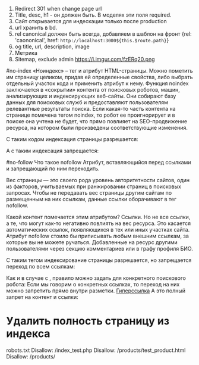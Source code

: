 1. Redirect 301 when change page url
2. Title, desc, h1 - он должен быть. В моделях эти поля required.
3. Сайт открывается для индескации только после production
4. url хранить в bd.
5. rel canonical должен быть всегда, добавляем в шаблон на фронт
   {rel: 'caononical', href: `http://localhost:3000${this.$route.path}`}
6. og title, url, description, image
7. Метрика
8. Sitemap, exclude admin https://i.imgur.com/fzERq20.png

#no-index
«Ноиндекс» – тег и атрибут HTML-страницы. Можно пометить им страницу целиком, придав ей определенные свойства, либо выбрать отдельный участок кода и применить атрибут к нему.
Функция noindex заключается в «сокрытии» контента от поисковых роботов, машин, анализирующих и индексирующих веб-сайты. Они собирают базу данных для поисковых служб и предоставляют пользователям релевантные результаты поиска.
Если какая-то часть контента на странице помечена тегом noindex, то робот ее проигнорирует и в поиске она учтена не будет, что прямо повлияет на SEO-продвижение ресурса, на котором были произведены соответствующие изменения.

С таким кодом индексация страницы разрешается:

<meta name="robots" content="index"/> 
А с таким индексация запрещается:
<meta name="robots" content="noindex"/>

#no-follow
Что такое nofollow
Атрибут, вставляющийся перед ссылками и запрещающий по ним переходить.

Вес страницы — это своего рода уровень авторитетности сайтов, один из факторов, учитываемых при ранжировании страниц в поисковых запросах. Чтобы не передавать вес страницы другим сайтам по размещенным на них ссылкам, данные ссылки оборачивают в тег nofollow.

Какой контент помечается этим атрибутом?
Ссылки. Но не все ссылки, а те, что могут как-то негативно повлиять на вес ресурса. Это касается автоматических ссылок, появляющихся в тех или иных участках сайта. Атрибут nofollow стоило бы приписывать любым внешним ссылкам, за которые вы не можете ручаться. Добавленные на ресурс другими пользователями через секцию комментариев или в графу профиля БИО.

С таким тегом индексирование страницы разрешается, но запрещается переход по всем ссылкам:

<meta name="robots" content="nofollow"/>  
Как и в случае с <noindex>, правило можно задать для конкретного поискового робота:
<meta name="googlebot" content="nofollow"/>
Если мы говорим о конкретных ссылках, то переход на них можно запретить прямо внутри разметки.
<a href=“page.html” rel=“nofollow”>Гиперссылка</a>

<meta name="robots" content="index, follow"/>
А это полный запрет на контент и ссылки:
<meta name="robots" content="noindex, nofollow"/>

# Удалить полность страницу из индекса

<meta name="robots" content="noindex, nofollow"/> 
robots.txt
 Disallow: /index_test.php
 Disallow: /products/test_product.html
 Disallow: /products/
